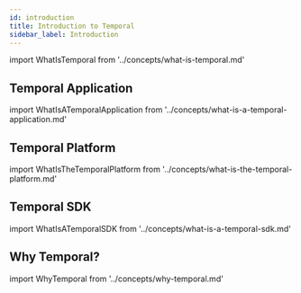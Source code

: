 ```yaml
---
id: introduction
title: Introduction to Temporal
sidebar_label: Introduction
---
```


import WhatIsTemporal from '../concepts/what-is-temporal.md'

<WhatIsTemporal/>

## Temporal Application

import WhatIsATemporalApplication from '../concepts/what-is-a-temporal-application.md'

<WhatIsATemporalApplication/>

## Temporal Platform

import WhatIsTheTemporalPlatform from '../concepts/what-is-the-temporal-platform.md'

<WhatIsTheTemporalPlatform/>

## Temporal SDK

import WhatIsATemporalSDK from '../concepts/what-is-a-temporal-sdk.md'

<WhatIsATemporalSDK/>

## Why Temporal?

import WhyTemporal from '../concepts/why-temporal.md'

<WhyTemporal/>
